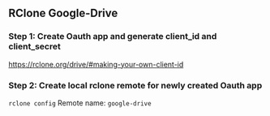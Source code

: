 ## RClone Google-Drive
### Step 1: Create Oauth app and generate client_id and client_secret
https://rclone.org/drive/#making-your-own-client-id

### Step 2: Create local rclone remote for newly created Oauth app
`rclone config`
Remote name: `google-drive`
